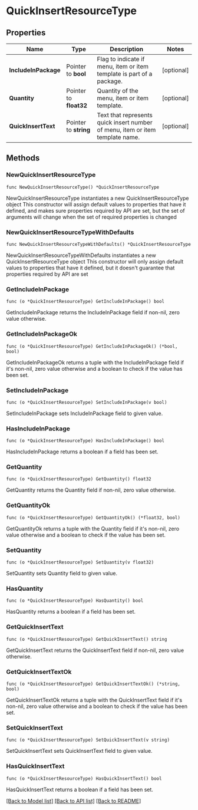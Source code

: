 # QuickInsertResourceType

## Properties

Name | Type | Description | Notes
------------ | ------------- | ------------- | -------------
**IncludeInPackage** | Pointer to **bool** | Flag to indicate if menu, item or item template is part of a package. | [optional] 
**Quantity** | Pointer to **float32** | Quantity of the menu, item or item template. | [optional] 
**QuickInsertText** | Pointer to **string** | Text that represents quick insert number of menu, item or item template name. | [optional] 

## Methods

### NewQuickInsertResourceType

`func NewQuickInsertResourceType() *QuickInsertResourceType`

NewQuickInsertResourceType instantiates a new QuickInsertResourceType object
This constructor will assign default values to properties that have it defined,
and makes sure properties required by API are set, but the set of arguments
will change when the set of required properties is changed

### NewQuickInsertResourceTypeWithDefaults

`func NewQuickInsertResourceTypeWithDefaults() *QuickInsertResourceType`

NewQuickInsertResourceTypeWithDefaults instantiates a new QuickInsertResourceType object
This constructor will only assign default values to properties that have it defined,
but it doesn't guarantee that properties required by API are set

### GetIncludeInPackage

`func (o *QuickInsertResourceType) GetIncludeInPackage() bool`

GetIncludeInPackage returns the IncludeInPackage field if non-nil, zero value otherwise.

### GetIncludeInPackageOk

`func (o *QuickInsertResourceType) GetIncludeInPackageOk() (*bool, bool)`

GetIncludeInPackageOk returns a tuple with the IncludeInPackage field if it's non-nil, zero value otherwise
and a boolean to check if the value has been set.

### SetIncludeInPackage

`func (o *QuickInsertResourceType) SetIncludeInPackage(v bool)`

SetIncludeInPackage sets IncludeInPackage field to given value.

### HasIncludeInPackage

`func (o *QuickInsertResourceType) HasIncludeInPackage() bool`

HasIncludeInPackage returns a boolean if a field has been set.

### GetQuantity

`func (o *QuickInsertResourceType) GetQuantity() float32`

GetQuantity returns the Quantity field if non-nil, zero value otherwise.

### GetQuantityOk

`func (o *QuickInsertResourceType) GetQuantityOk() (*float32, bool)`

GetQuantityOk returns a tuple with the Quantity field if it's non-nil, zero value otherwise
and a boolean to check if the value has been set.

### SetQuantity

`func (o *QuickInsertResourceType) SetQuantity(v float32)`

SetQuantity sets Quantity field to given value.

### HasQuantity

`func (o *QuickInsertResourceType) HasQuantity() bool`

HasQuantity returns a boolean if a field has been set.

### GetQuickInsertText

`func (o *QuickInsertResourceType) GetQuickInsertText() string`

GetQuickInsertText returns the QuickInsertText field if non-nil, zero value otherwise.

### GetQuickInsertTextOk

`func (o *QuickInsertResourceType) GetQuickInsertTextOk() (*string, bool)`

GetQuickInsertTextOk returns a tuple with the QuickInsertText field if it's non-nil, zero value otherwise
and a boolean to check if the value has been set.

### SetQuickInsertText

`func (o *QuickInsertResourceType) SetQuickInsertText(v string)`

SetQuickInsertText sets QuickInsertText field to given value.

### HasQuickInsertText

`func (o *QuickInsertResourceType) HasQuickInsertText() bool`

HasQuickInsertText returns a boolean if a field has been set.


[[Back to Model list]](../README.md#documentation-for-models) [[Back to API list]](../README.md#documentation-for-api-endpoints) [[Back to README]](../README.md)


